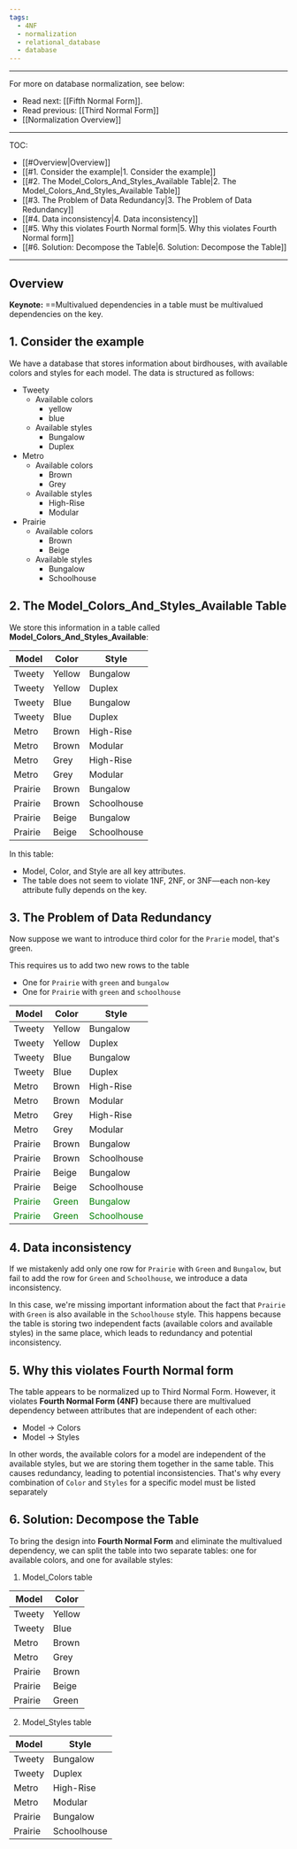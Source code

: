 ```yaml
---
tags:
  - 4NF
  - normalization
  - relational_database
  - database
---
```

---
For more on database normalization, see below:
- Read next: [[Fifth Normal Form]].
- Read previous: [[Third Normal Form]]
- [[Normalization Overview]]
---
TOC:
- [[#Overview|Overview]]
- [[#1. Consider the example|1. Consider the example]]
- [[#2. The Model_Colors_And_Styles_Available Table|2. The Model_Colors_And_Styles_Available Table]]
- [[#3. The Problem of Data Redundancy|3. The Problem of Data Redundancy]]
- [[#4. Data inconsistency|4. Data inconsistency]]
- [[#5. Why this violates Fourth Normal form|5. Why this violates Fourth Normal form]]
- [[#6. Solution: Decompose the Table|6. Solution: Decompose the Table]]

---

## Overview

**Keynote:** ==Multivalued dependencies in a table must be multivalued dependencies on the key.

## 1. Consider the example

We have a database that stores information about birdhouses, with available colors and styles for each model. The data is structured as follows:
- Tweety
	- Available colors
		- yellow
		- blue
	- Available styles 
		- Bungalow
		- Duplex
- Metro
	- Available colors 
		- Brown
		- Grey
	- Available styles 
		- High-Rise
		- Modular
- Prairie
	- Available colors
		- Brown 
		- Beige
	- Available styles 
		- Bungalow
		- Schoolhouse
## 2. The Model_Colors_And_Styles_Available Table

We store this information in a table called **Model_Colors_And_Styles_Available**:

| Model   | Color  | Style       |
| ------- | ------ | ----------- |
| Tweety  | Yellow | Bungalow    |
| Tweety  | Yellow | Duplex      |
| Tweety  | Blue   | Bungalow    |
| Tweety  | Blue   | Duplex      |
| Metro   | Brown  | High-Rise   |
| Metro   | Brown  | Modular     |
| Metro   | Grey   | High-Rise   |
| Metro   | Grey   | Modular     |
| Prairie | Brown  | Bungalow    |
| Prairie | Brown  | Schoolhouse |
| Prairie | Beige  | Bungalow    |
| Prairie | Beige  | Schoolhouse |
In this table:

- Model, Color, and Style are all key attributes.
- The table does not seem to violate 1NF, 2NF, or 3NF—each non-key attribute fully depends on the key.

## 3. The Problem of Data Redundancy

Now suppose we want to introduce third color for the `Prarie` model, that's green.

This requires us to add two new rows to the table
- One for `Prairie` with `green` and `bungalow`
- One for `Prairie` with `green` and `schoolhouse`

| Model                              | Color                            | Style                                  |
| ---------------------------------- | -------------------------------- | -------------------------------------- |
| Tweety                             | Yellow                           | Bungalow                               |
| Tweety                             | Yellow                           | Duplex                                 |
| Tweety                             | Blue                             | Bungalow                               |
| Tweety                             | Blue                             | Duplex                                 |
| Metro                              | Brown                            | High-Rise                              |
| Metro                              | Brown                            | Modular                                |
| Metro                              | Grey                             | High-Rise                              |
| Metro                              | Grey                             | Modular                                |
| Prairie                            | Brown                            | Bungalow                               |
| Prairie                            | Brown                            | Schoolhouse                            |
| Prairie                            | Beige                            | Bungalow                               |
| Prairie                            | Beige                            | Schoolhouse                            |
| <font color="green">Prairie</font> | <font color="green">Green</font> | <font color="green">Bungalow</font>    |
| <font color="green">Prairie</font> | <font color="green">Green</font> | <font color="green">Schoolhouse</font> |
## 4. Data inconsistency

If we mistakenly add only one row for `Prairie` with `Green` and `Bungalow`, but fail to add the row for `Green` and `Schoolhouse`, we introduce a data inconsistency.

In this case, we're missing important information about the fact that `Prairie` with `Green` is also available in the `Schoolhouse` style. This happens because the table is storing two independent facts (available colors and available styles) in the same place, which leads to redundancy and potential inconsistency.

## 5. Why this violates Fourth Normal form

The table appears to be normalized up to Third Normal Form. However, it violates **Fourth Normal Form (4NF)** because there are multivalued dependency between attributes that are independent of each other:
- Model → Colors
- Model → Styles

In other words, the available colors for a model are independent of the available styles, but we are storing them together in the same table. This causes redundancy, leading to potential inconsistencies. That's why every combination of `Color` and `Styles` for a specific model must be listed separately

## 6. Solution: Decompose the Table

To bring the design into **Fourth Normal Form** and eliminate the multivalued dependency, we can split the table into two separate tables: one for available colors, and one for available styles:

1. Model_Colors table

| Model   | Color  |
| ------- | ------ |
| Tweety  | Yellow |
| Tweety  | Blue   |
| Metro   | Brown  |
| Metro   | Grey   |
| Prairie | Brown  |
| Prairie | Beige  |
| Prairie | Green  |

2. Model_Styles table

| Model   | Style       |
| ------- | ----------- |
| Tweety  | Bungalow    |
| Tweety  | Duplex      |
| Metro   | High-Rise   |
| Metro   | Modular     |
| Prairie | Bungalow    |
| Prairie | Schoolhouse |
